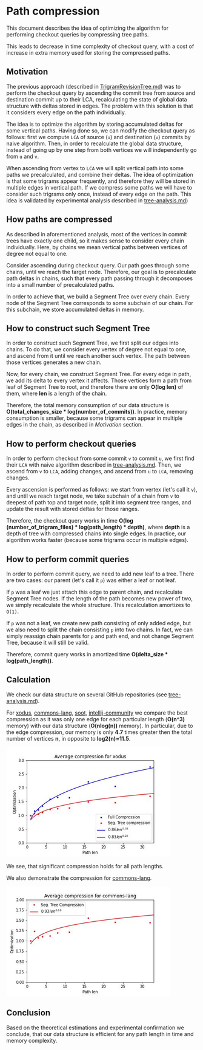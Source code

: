 # Path compression

This document describes the idea of optimizing the algorithm for performing checkout queries by compressing tree paths.

This leads to decrease in time complexity of checkout query, with a cost of increase in extra memory used for storing the compressed paths.

## Motivation

The previous approach (described in [TrigramRevisionTree.md](https://github.com/SuduIDE/persistent-ide-caches/blob/main/TrigramRevisionTree.md)) was to perform the checkout query by ascending the commit tree from source and destination commit up to their LCA, recalculating the state of global data structure with deltas stored in edges. The problem with this solution is that it considers every edge on the path individually.

The idea is to optimize the algorithm by storing accumulated deltas for some vertical paths. Having done so, we can modify the checkout query as follows: first we compute `LCA` of source (`u`) and destination (`v`) commits by naive algorithm. Then, in order to recalculate the global data structure, instead of going up by one step from both vertices we will independently go from `u` and `v`.

When ascending from vertex to `LCA` we will split vertical path into some paths we precalculated, and combine their deltas. The idea of optimization is that some trigrams appear frequently, and therefore they will be stored in multiple edges in vertical path. If we compress some paths we will have to consider such trigrams only once, instead of every edge on the path. This idea is validated by experimental analysis described in [tree-analysis.md](https://github.com/SuduIDE/persistent-ide-caches/blob/main/tree-analysis.md))

## How paths are compressed

As described in aforementioned analysis, most of the vertices in commit trees have exactly one child, so it makes sense to consider every chain individually. Here, by chains we mean vertical paths between vertices of degree not equal to one.

Consider ascending during checkout query. Our path goes through some chains, until we reach the target node. Therefore, our goal is to precalculate path deltas in chains, such that every path passing through it decomposes into a small number of precalculated paths.

In order to achieve that, we build a Segment Tree over every chain. Every node of the Segment Tree corresponds to some subchain of our chain. For this subchain, we store accumulated deltas in memory.

## How to construct such Segment Tree
In order to construct such Segment Tree, we first split our edges into chains. To do that, we consider every vertex of degree not equal to one, and ascend from it until we reach another such vertex. The path between those vertices generates a new chain.

Now, for every chain, we construct Segment Tree. For every edge in path, we add its delta to every vertex it affects. Those vertices form a path from leaf of Segment Tree to root, and therefore there are only __O(log len)__ of them, where __len__ is a length of the chain.

Therefore, the total memory consumption of our data structure is __O(total_changes_size * log(number_of_commits))__. In practice, memory consumption is smaller, because some trigrams can appear in multiple edges in the chain, as described in *Motivation* section.

## How to perform checkout queries
In order to perform checkout from some commit `v` to commit `u`, we first find their `LCA` with naive algorithm described in [tree-analysis.md](https://github.com/SuduIDE/persistent-ide-caches/blob/main/tree-analysis.md). Then, we ascend from `v` to `LCA`, adding changes, and ascend from `u` to `LCA`, removing changes.

Every ascension is performed as follows: we start from vertex (let's call it `v`), and until we reach target node, we take subchain of a chain from `v` to deepest of path top and target node, split it into segment tree ranges, and update the result with stored deltas for those ranges.

Therefore, the checkout query works in time __O(log (number_of_trigram_files) * log(path_length) * depth)__, where __depth__ is a depth of tree with compressed chains into single edges. In practice, our algorithm works faster (because some trigrams occur in multiple edges).

## How to perform commit queries
In order to perform commit query, we need to add new leaf to a tree. There are two cases: our parent (let's call it `p`) was either a leaf or not leaf.

If `p` was a leaf we just attach this edge to parent chain, and recalculate Segment Tree nodes. If the length of the path becomes new power of two, we simply recalculate the whole structure. This recalculation amortizes to `O(1)`.

If `p` was not a leaf, we create new path consisting of only added edge, but we also need to split the chain consisting `p` into two chains. In fact, we can simply reassign chain parents for `p` and path end, and not change Segment Tree, because it will still be valid.

Therefore, commit query works in amortized time __O(delta_size * log(path_length))__.

## Calculation

We check our data structure on several GitHub repositories (see [tree-analysis.md](https://github.com/SuduIDE/persistent-ide-caches/blob/main/tree-analysis.md)).

For [xodus](https://github.com/JetBrains/xodus/), [commons-lang](https://github.com/apache/commons-lang), [soot](https://github.com/soot-oss/soot), [intellij-community](https://github.com/JetBrains/intellij-community) we compare the best compression as it was only one edge for each particular length (__O(n^3)__ memory) with our data structure (__O(nlog(n))__ memory). In particular, due to the edge compression, our memory is only __4.7__ times greater then the total number of vertices __n__, in opposite to __log2(n)=11.5__.

![Plot](plots/Average_compression_for_xodus.jpg)

We see, that significant compression holds for all path lengths.

We also demonstrate the compression for [commons-lang](https://github.com/apache/commons-lang).

![Plot](plots/Average_compression_for_commons-lang.jpg)

## Conclusion

Based on the theoretical estimations and experimental confirmation we conclude, that our data structure is efficient for any path length in time and memory complexity.